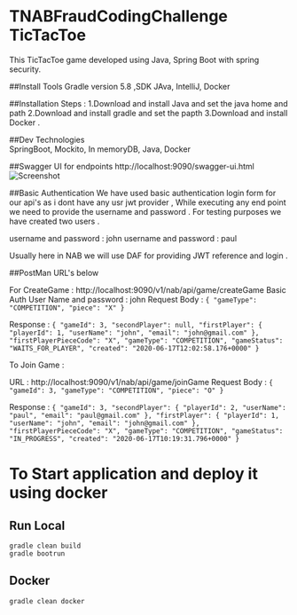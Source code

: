 # TNABFraudCodingChallenge TicTacToe
This TicTacToe game developed using Java, Spring Boot with spring security.

##Install Tools
Gradle version 5.8 ,SDK JAva, IntelliJ, Docker

##Installation Steps :
1.Download and install Java and set the java home and path 
2.Download and install gradle and set the papth
3.Download and install Docker . 


##Dev Technologies   
SpringBoot, Mockito, In memoryDB, Java, Docker

##Swagger UI for endpoints 
http://localhost:9090/swagger-ui.html
![Screenshot](../tictactoe-NabCodeChallenge/src/main/resources/swagger.png)


##Basic Authentication
We have used basic authentication login form for our api's as i dont have any usr jwt provider , While executing any end point we need to provide the username and password . 
For testing purposes we have created two users . 

username and password :  john
username and password :  paul

Usually here in NAB we will use DAF for providing JWT reference and login .   


##PostMan URL's below 

For CreateGame : http://localhost:9090/v1/nab/api/game/createGame 
Basic Auth User Name and password : john 
Request Body : `{
               	"gameType": "COMPETITION",
               	"piece": "X"
               }`
               
Response : `{
               "gameId": 3,
               "secondPlayer": null,
               "firstPlayer": {
                   "playerId": 1,
                   "userName": "john",
                   "email": "john@gmail.com"
               },
               "firstPlayerPieceCode": "X",
               "gameType": "COMPETITION",
               "gameStatus": "WAITS_FOR_PLAYER",
               "created": "2020-06-17T12:02:58.176+0000"
           } `


To Join Game :

URL : http://localhost:9090/v1/nab/api/game/joinGame
Request Body : `{
               	"gameId": 3,
               	"gameType": "COMPETITION",
               	"piece": "O"
               }`
               
Response : 
`{
    "gameId": 3,
    "secondPlayer": {
        "playerId": 2,
        "userName": "paul",
        "email": "paul@gmail.com"
    },
    "firstPlayer": {
        "playerId": 1,
        "userName": "john",
        "email": "john@gmail.com"
    },
    "firstPlayerPieceCode": "X",
    "gameType": "COMPETITION",
    "gameStatus": "IN_PROGRESS",
    "created": "2020-06-17T10:19:31.796+0000"
}`



# To Start application and deploy it using docker 

## Run Local 
```shell script
gradle clean build 
gradle bootrun
```

## Docker
```shell script
gradle clean docker
```

